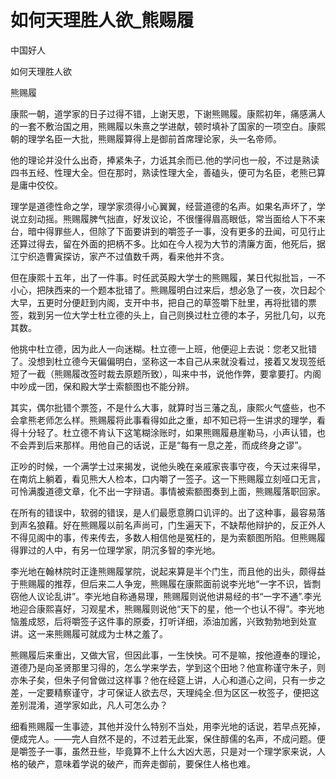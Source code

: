 # 如何天理胜人欲_熊赐履

中国好人

如何天理胜人欲

熊赐履

康熙一朝，道学家的日子过得不错，上谢天恩，下谢熊赐履。康熙初年，痛感满人的一套不敷治国之用，熊赐履以朱熹之学进献，顿时填补了国家的一项空白。康熙朝的理学名臣一大批，熊赐履算得上是御前首席理论家，头一名帝师。

他的理论并没什么出奇，捧紧朱子，力诋其余而已.他的学问也一般，不过是熟读四书五经、性理大全。但在那时，熟读性理大全，善磕头，便可为名臣，老熊已算是庸中佼佼。

理学是道德性命之学，理学家须得小心翼翼，经营道德的名声。如果名声坏了，学说立刻动摇。熊赐履脾气拙直，好发议论，不很懂得眉高眼低，常当面给人下不来台，暗中得罪些人，但除了下面要讲到的嚼签子一事，没有更多的丑闻，可见行止还算过得去，留在外面的把柄不多。比如在今人视为大节的清廉方面，他死后，据江宁织造曹寅探访，家产不过值数千两，看来他并不贪。

但在康熙十五年，出了一件事。时任武英殿大学士的熊赐履，某日代拟批旨，一不小心，把陕西来的一个题本批错了。熊赐履明白过来后，想必急了一夜，次日起个大早，五更时分便赶到内阁，支开中书，把自己的草签嚼下肚里，再将批错的票签，栽到另一位大学士杜立德的头上，自己则换过杜立德的本子，另批几句，以充其数。

他挑中杜立德，因为此人一向迷糊。杜立德一上班，他便迎上去说：您老又批错了。没想到杜立德今天偏偏明白，坚称这一本自己从来就没看过，接着又发现签纸短了一截（熊赐履改签时裁去原题所致），叫来中书，说他作弊，要拿要打。内阁中吵成一团，保和殿大学士索额图也不能分辨。

其实，偶尔批错个票签，不是什么大事，就算时当三藩之乱，康熙火气盛些，也不会拿熊老师怎么样。熊赐履将此事看得如此之重，却不知已将一生讲求的理学，看得十分轻了。杜立德不肯认下这笔糊涂账时，如果熊赐履悬崖勒马，小声认错，也不会弄到后来那样。用他自己的话说，正是“每有一息之差，而成终身之谬”。

正吵的时候，一个满学士过来揭发，说他头晚在亲戚家丧事守夜，今天过来得早，在南炕上躺着，看见熊大人检本，口内嚼了一签子。这一下熊赐履立刻哑口无言，可怜满腹道德文章，化不出一字辩语。事情被索额图奏到上面，熊赐履落职回家。

在所有的错误中，软弱的错误，是人们最愿意腾口讥评的。出了这种事，最容易落到声名狼藉。好在熊赐履以前名声尚可，门生遍天下，不缺帮他辩护的，反正外人不得见阁中的事，传来传去，多数人相信他是冤枉的，是为索额图所陷。但熊赐履得罪过的人中，有另一位理学家，阴沉多智的李光地。

李光地在翰林院时正逢熊赐履掌院，说起来算是半个门生，而且他的出头，颇得益于熊赐履的推荐，但后来二人争宠，熊赐履在康熙面前说李光地“一字不识，皆剽窃他人议论乱讲”。李光地自称通易理，熊赐履则说他讲易经的书“一字不通”.李光地迎合康熙喜好，习观星术，熊赐履则说他“天下的星，他一个也认不得”。李光地恼羞成怒，后将嚼签子这件事的原委，打听详细，添油加酱，兴致勃勃地到处宣讲。这一来熊赐履可就成为士林之羞了。

熊赐履后来重出，又做大官，但因此事，一生怏怏。可不是嘛，按他遵奉的理论，道德乃是向圣贤那里习得的，怎么学来学去，学到这个田地？他宣称谨守朱子，则亦朱子矣，但朱子何曾做过这样事？他在经筵上讲，人心和道心之间，只有一步之差，一定要精察谨守，才可保证人欲去尽，天理纯全.但为区区一枚签子，便把这差别混淆，道学家如此，凡人可怎么办？

细看熊赐履一生事迹，其他并没什么特别不当处，用李光地的话说，若早点死掉，便成完人。——完人自然不是的，不过若无此案，保住醇儒的名声，不成问题。便是嚼签子一事，虽然丑些，毕竟算不上什么大凶大恶，只是对一个理学家来说，人格的破产，意味着学说的破产，而奔走御前，要保住人格也难。